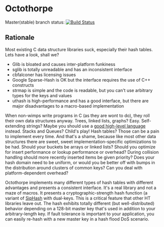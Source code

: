 Octothorpe
==========

Master(stable) branch status: [![Build Status](https://travis-ci.org/TravisWhitaker/Octothorpe.png)](https://travis-ci.org/TravisWhitaker/Octothorpe)

Rationale
---------
Most existing C data structure libraries suck, especially their hash tables. Lets have a look, shall we?

- Glib is bloated and causes inter-platform funkiness
- sglib is totally unreadable and has an inconsistent interface
- cbfalconer has licensing issues
- Google Sparse-Hash is OK but the interface requires the use of C++ constructs
- strmap is simple and the code is readable, but you can't use arbitrary types for the keys and values
- uthash is high-performance and has a good interface, but there are major disadvantages to a macro-based implementation

When non-wimps write programs in C (as they are wont to do), they roll their own data structures anyway. Trees, linked lists, graphs? Easy. Self-extending strings? Maybe you should use a [good high-level language](http://www.haskell.org/haskellwiki/Haskell) instead. Stacks and Queues? Child's play! Hash tables? Those can be a pain to implement every time. And that's a shame, because like most other data structures there are sweet, sweet implementation-specific optimizations to be had. Should your buckets be arrays or linked lists? Should you optimize for insert performance or lookup performance or overhead? During collision handling should more recently inserted items be given priority? Does your hash domain need to be uniform, or would you be better off with bumps in the distribution around clusters of common keys? Can you deal with platform-dependent overhead?

Octothorpe implements many different types of hash tables with different advantages and presents a consistent interface. It's a real library and not a maze of macros. It presents a cryptographic-strength hash function (a variant of [SipHash](https://131002.net/siphash/) with dual-keys. This is a critical feature that other HT libraries leave out. The hash exhibits totally different (but well-distributed) behavior depending on a 128-bit master key that's used in addition to your arbitrary-length key. If fault tolerance is important to your application, you can easily re-hash with a new master key in a hash flood DoS scenario.
